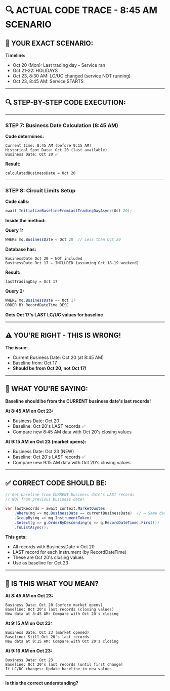 # 🔍 ACTUAL CODE TRACE - 8:45 AM SCENARIO

## 📅 YOUR EXACT SCENARIO:

**Timeline:**
- Oct 20 (Mon): Last trading day - Service ran
- Oct 21-22: HOLIDAYS
- Oct 23, 8:30 AM: LC/UC changed (service NOT running)
- Oct 23, 8:45 AM: Service STARTS

---

## 🔍 STEP-BY-STEP CODE EXECUTION:

---

### **STEP 7: Business Date Calculation (8:45 AM)**

**Code determines:**
```
Current time: 8:45 AM (before 9:15 AM)
Historical Spot Data: Oct 20 (last available)
Business Date: Oct 20 ✅
```

**Result:**
```
calculatedBusinessDate = Oct 20
```

---

### **STEP 8: Circuit Limits Setup**

**Code calls:**
```csharp
await InitializeBaselineFromLastTradingDayAsync(Oct 20);
```

**Inside the method:**

**Query 1:**
```csharp
WHERE mq.BusinessDate < Oct 20  // Less than Oct 20
```

**Database has:**
```
BusinessDate Oct 20 ← NOT included
BusinessDate Oct 17 ← INCLUDED (assuming Oct 18-19 weekend)
```

**Result:**
```
lastTradingDay = Oct 17
```

**Query 2:**
```csharp
WHERE mq.BusinessDate == Oct 17
ORDER BY RecordDateTime DESC
```

**Gets Oct 17's LAST LC/UC values for baseline**

---

## ⚠️ **YOU'RE RIGHT - THIS IS WRONG!**

**The issue:**
- Current Business Date: Oct 20 (at 8:45 AM)
- Baseline from: Oct 17
- **Should be from Oct 20, not Oct 17!**

---

## 🎯 **WHAT YOU'RE SAYING:**

**Baseline should be from the CURRENT business date's last records!**

**At 8:45 AM on Oct 23:**
- Business Date: Oct 20
- Baseline: Oct 20's LAST records ✅
- Compare new 8:45 AM data with Oct 20's closing values

**At 9:15 AM on Oct 23 (market opens):**
- Business Date: Oct 23 (NEW)
- Baseline: Oct 20's LAST records ✅
- Compare new 9:15 AM data with Oct 20's closing values

---

## ✅ **CORRECT CODE SHOULD BE:**

```csharp
// Get baseline from CURRENT business date's LAST records
// NOT from previous business date!

var lastRecords = await context.MarketQuotes
    .Where(mq => mq.BusinessDate == currentBusinessDate)  // ← Same date, not <
    .GroupBy(mq => mq.InstrumentToken)
    .Select(g => g.OrderByDescending(q => q.RecordDateTime).First())
    .ToListAsync();
```

**This gets:**
- All records with BusinessDate = Oct 20
- LAST record for each instrument (by RecordDateTime)
- These are Oct 20's closing values
- Use as baseline for Oct 23

---

## 🎯 **IS THIS WHAT YOU MEAN?**

**At 8:45 AM on Oct 23:**
```
Business Date: Oct 20 (before market opens)
Baseline: Oct 20's last records (closing values)
New data at 8:45 AM: Compare with Oct 20's closing
```

**At 9:15 AM on Oct 23:**
```
Business Date: Oct 23 (market opened)
Baseline: Still Oct 20's last records
New data at 9:15 AM: Compare with Oct 20's closing
```

**At 9:16 AM on Oct 23:**
```
Business Date: Oct 23
Baseline: Oct 20's last records (until first change)
If LC/UC changes: Update baseline to new values
```

---

**Is this the correct understanding?**







